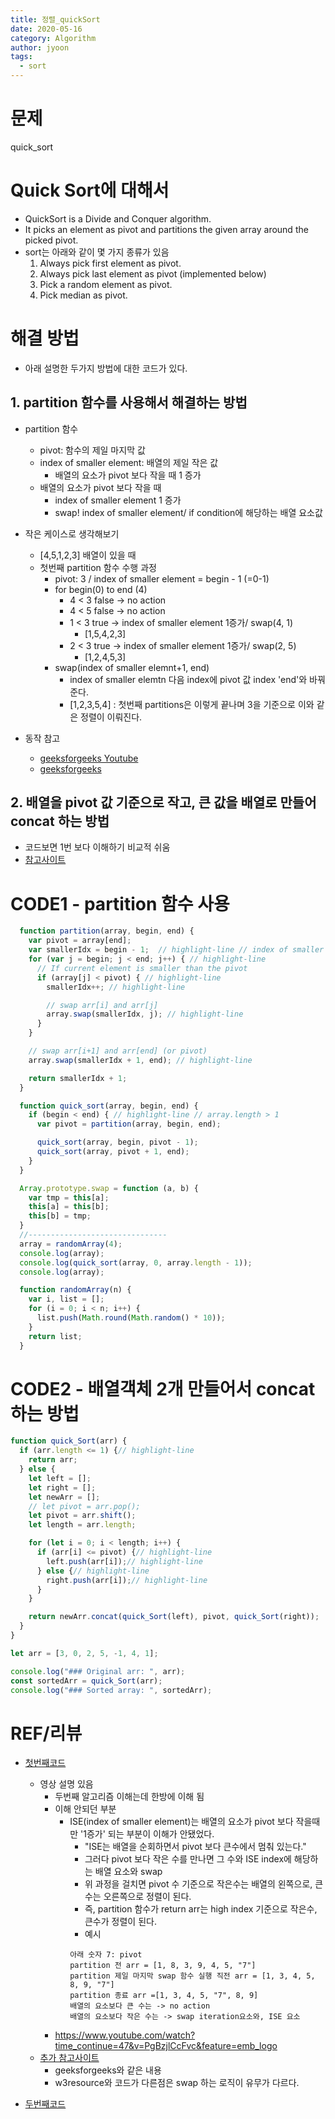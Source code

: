 ```yaml
---
title: 정렬_quickSort
date: 2020-05-16
category: Algorithm
author: jyoon
tags:
  - sort
---
```


# 문제
quick_sort

# Quick Sort에 대해서 
* QuickSort is a Divide and Conquer algorithm. 
* It picks an element as pivot and partitions the given array around the picked pivot.
* sort는 아래와 같이 몇 가지 종류가 있음
  1. Always pick first element as pivot.
  2. Always pick last element as pivot (implemented below)
  3. Pick a random element as pivot.
  4. Pick median as pivot.

# 해결 방법 
* 아래 설명한 두가지 방법에 대한 코드가 있다. 

## 1. partition 함수를 사용해서 해결하는 방법
  - partition 함수
    - pivot: 함수의 제일 마지막 값
    - index of smaller element: 배열의 제일 작은 값
      - 배열의 요소가 pivot 보다 작을 때 1 증가
    - 배열의 요소가 pivot 보다 작을 때
      - index of smaller element 1 증가
      - swap! index of smaller element/ if condition에 해당하는 배열 요소값
  - 작은 케이스로 생각해보기 
    - [4,5,1,2,3] 배열이 있을 때
    - 첫번째 partition 함수 수행 과정
      - pivot: 3 / index of smaller element = begin - 1 (=0-1)
      - for begin(0) to end (4)
        - 4 < 3 false -> no action
        - 4 < 5 false -> no action
        - 1 < 3 true -> index of smaller element 1증가/ swap(4, 1)
          - [1,5,4,2,3]
        - 2 < 3 true -> index of smaller element 1증가/ swap(2, 5)
          - [1,2,4,5,3]
      - swap(index of smaller elemnt+1, end)
        - index of smaller elemtn 다음 index에 pivot 값 index 'end'와 바꿔준다.
        - [1,2,3,5,4] : 첫번째 partitions은 이렇게 끝나며 3을 기준으로 이와 같은 정렬이 이뤄진다.
      
  - 동작 참고 
    - [geeksforgeeks Youtube](https://www.youtube.com/watch?v=PgBzjlCcFvc&feature=emb_logo)
    - [geeksforgeeks](https://www.geeksforgeeks.org/quick-sort/)

## 2. 배열을 pivot 값 기준으로 작고, 큰 값을 배열로 만들어 concat 하는 방법
  - 코드보면 1번 보다 이해하기 비교적 쉬움
  - [참고사이트](https://www.w3resource.com/javascript-exercises/searching-and-sorting-algorithm/searching-and-sorting-algorithm-exercise-1.php#)


# CODE1 - partition 함수 사용
```js
  function partition(array, begin, end) {
    var pivot = array[end];
    var smallerIdx = begin - 1;  // highlight-line // index of smaller element
    for (var j = begin; j < end; j++) { // highlight-line
      // If current element is smaller than the pivot 
      if (array[j] < pivot) { // highlight-line
        smallerIdx++; // highlight-line

        // swap arr[i] and arr[j] 
        array.swap(smallerIdx, j); // highlight-line
      }
    }

    // swap arr[i+1] and arr[end] (or pivot) 
    array.swap(smallerIdx + 1, end); // highlight-line

    return smallerIdx + 1;
  }

  function quick_sort(array, begin, end) {
    if (begin < end) { // highlight-line // array.length > 1
      var pivot = partition(array, begin, end);

      quick_sort(array, begin, pivot - 1);
      quick_sort(array, pivot + 1, end);
    }
  }

  Array.prototype.swap = function (a, b) {
    var tmp = this[a];
    this[a] = this[b];
    this[b] = tmp;
  }
  //-------------------------------
  array = randomArray(4);
  console.log(array);
  console.log(quick_sort(array, 0, array.length - 1));
  console.log(array);

  function randomArray(n) {
    var i, list = [];
    for (i = 0; i < n; i++) {
      list.push(Math.round(Math.random() * 10));
    }
    return list;
  }
```

# CODE2 - 배열객체 2개 만들어서 concat 하는 방법
  ```js
  function quick_Sort(arr) {
    if (arr.length <= 1) {// highlight-line
      return arr;
    } else {
      let left = [];
      let right = [];
      let newArr = [];
      // let pivot = arr.pop();
      let pivot = arr.shift();
      let length = arr.length;

      for (let i = 0; i < length; i++) {
        if (arr[i] <= pivot) {// highlight-line
          left.push(arr[i]);// highlight-line
        } else {// highlight-line
          right.push(arr[i]);// highlight-line
        }
      }

      return newArr.concat(quick_Sort(left), pivot, quick_Sort(right));
    }
  }

  let arr = [3, 0, 2, 5, -1, 4, 1];

  console.log("### Original arr: ", arr);
  const sortedArr = quick_Sort(arr);
  console.log("### Sorted array: ", sortedArr);
  ```


  # REF/리뷰
* [첫번째코드](https://www.geeksforgeeks.org/quick-sort/)
  * 영상 설명 있음 
    - 두번째 알고리즘 이해는데 한방에 이해 됨
    - 이해 안되던 부분
      - ISE(index of smaller element)는 배열의 요소가 pivot 보다 작을때 만 '1증가' 되는 부분이 이해가 안됐었다.
        - "ISE는 배열을 순회하면서 pivot 보다 큰수에서 멈춰 있는다."
        - 그러다 pivot 보다 작은 수를 만나면 그 수와 ISE index에 해당하는 배열 요소와 swap
        - 위 과정을 걸치면 pivot 수 기준으로 작은수는 배열의 왼쪽으로, 큰수는 오른쪽으로 정렬이 된다. 
        - 즉, partition 함수가 return arr는 high index 기준으로 작은수, 큰수가 정렬이 된다. 
        - 예시
        ```
        아래 숫자 7: pivot
        partition 전 arr = [1, 8, 3, 9, 4, 5, "7"]
        partition 제일 마지막 swap 함수 실행 직전 arr = [1, 3, 4, 5, 8, 9, "7"]
        partition 종료 arr =[1, 3, 4, 5, "7", 8, 9]
        배열의 요소보다 큰 수는 -> no action
        배열의 요소보다 작은 수는 -> swap iteration요소와, ISE 요소 
        ```
    - https://www.youtube.com/watch?time_continue=47&v=PgBzjlCcFvc&feature=emb_logo
  * [추가 참고사이트](https://jsperf.com/quicksort)
    - geeksforgeeks와 같은 내용
    - w3resource와 코드가 다른점은 swap 하는 로직이 유무가 다르다.

* [두번째코드](https://www.w3resource.com/javascript-exercises/searching-and-sorting-algorithm/searching-and-sorting-algorithm-exercise-1.php#)